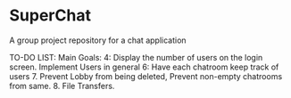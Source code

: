 # SuperChat
A group project repository for a chat application

TO-DO LIST:
Main Goals:
	4: Display the number of users on the login screen.
		Implement Users in general
	6: Have each chatroom keep track of users
	7. Prevent Lobby from being deleted, Prevent non-empty chatrooms from same.
	8. File Transfers.
